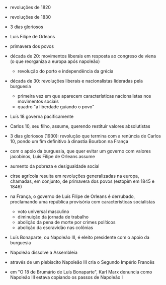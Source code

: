 - revoluções de 1820
- revoluções de 1830
- 3 dias gloriosos
- Luís Filipe de Orleans
- primavera dos povos





- década de 20: movimentos liberais em resposta ao congreso de viena (o que reorganiza a europa após napoleão)
	- revolução do porto e independência da grécia

- década de 30: revoluções liberais e nacionalistas lideradas pela burguesia
	- primeira vez em que aparecem características nacionalistas nos movimentos sociais
	- quadro "a liberdade guiando o povo"

- Luís 18 governa pacificamente
- Carlos 10, seu filho, assume, querendo restituir valores absolutistas
- 3 dias gloriosos (1930): revolução que termina com a renúncia de Carlos 10, pondo um fim definitivo à dinastia Bourbon na França

- com o apoio da burguesia, que quer evitar um governo com valores jacobinos, Luís Filipe de Orleans assume
- aumento da pobreza e desigualdade social

- cirse agrícola resulta em revoluções generalizadas na europa, chamadas, em conjunto, de primavera dos povos (estopim em 1845 e 1846)
- na França, o governo de Luís Filipe de Orleans é derrubado, proclamando uma república provisória com características socialistas
	- voto universal masculino
	- diminuição da jornada de trabalho
	- abolição da pena de morte por crimes políticos
	- abolição da escravidão nas colônias

- Luís Bonaparte, ou Napoleão III, é eleito presidente com o apoio da burguesia
- Napoleão dissolve a Assembleia
- através de um plebiscito Napoleão III cria o Segundo Império Francês
- em "O 18 de Brumário de Luís Bonaparte", Karl Marx denuncia como Napoleão III estava copiando os passos de Napoleão I